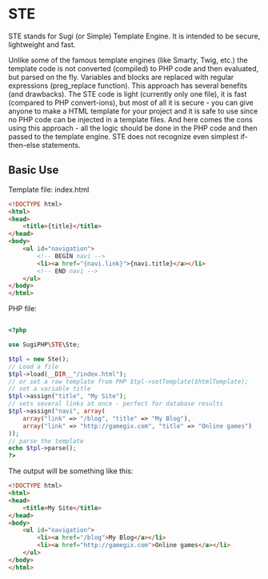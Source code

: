 STE
===

STE stands for Sugi (or Simple) Template Engine. It is intended to be secure, lightweight and fast.

Unlike some of the famous template engines (like Smarty, Twig, etc.) the template code is
not converted (compiled) to PHP code and then evaluated, but parsed on the fly. Variables and
blocks are replaced with regular expressions (preg_replace function). This approach has
several benefits (and drawbacks). The STE code is light (currently only one file), it is
fast (compared to PHP convert-ions), but most of all it is secure - you can give anyone to
make a HTML template for your project and it is safe to use since no PHP code can be
injected in a template files. And here comes the cons using this approach - all the logic
should be done in the PHP code and then passed to the template engine. STE does not recognize
even simplest if-then-else statements.

Basic Use
---------

Template file: index.html
```HTML
<!DOCTYPE html>
<html>
<head>
	<title>{title}</title>
</head>
<body>
	<ul id="navigation">
		<!-- BEGIN navi -->
		<li><a href="{navi.link}">{navi.title}</a></li>
		<!-- END navi -->
	</ul>
</body>
</html>

```

PHP file:
```PHP

<?php

use SugiPHP\STE\Ste;

$tpl = new Ste();
// Load a file
$tpl->load(__DIR__"/index.html");
// or set a raw template from PHP $tpl->setTemplate($htmlTemplate);
// set a variable title
$tpl->assign("title", "My Site");
// sets several links at once - perfect for database results
$tpl->assign("navi", array(
	array("link" => "/blog", "title" => "My Blog"),
	array("link" => "http://gamegix.com", "title" => "Online games")
));
// parse the template
echo $tpl->parse();
?>
```

The output will be something like this:

```HTML
<!DOCTYPE html>
<html>
<head>
	<title>My Site</title>
</head>
<body>
	<ul id="navigation">
		<li><a href="/blog">My Blog</a></li>
		<li><a href="http://gamegix.com">Online games</a></li>
	</ul>
</body>
</html>
```
